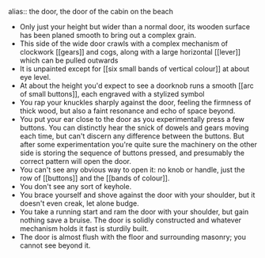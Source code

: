 alias:: the door, the door of the cabin on the beach

- Only just your height but wider than a normal door, its wooden surface has been planed smooth to bring out a complex grain.
- This side of the wide door crawls with a complex mechanism of clockwork [[gears]] and cogs, along with a large horizontal [[lever]] which can be pulled outwards
- It is unpainted except for [[six small bands of vertical colour]] at about eye level.
- At about the height you'd expect to see a doorknob runs a smooth [[arc of small buttons]], each engraved with a stylized symbol
- You rap your knuckles sharply against the door, feeling the firmness of thick wood, but also a faint resonance and echo of space beyond.
- You put your ear close to the door as you experimentally press a few buttons. You can distinctly hear the snick of dowels and gears moving each time, but can't discern any difference between the buttons. But after some experimentation you're quite sure the machinery on the other side is storing the sequence of buttons pressed, and presumably the correct pattern will open the door.
- You can't see any obvious way to open it: no knob or handle, just the row of [[buttons]] and the [[bands of colour]].
- You don't see any sort of keyhole.
- You brace yourself and shove against the door with your shoulder, but it doesn't even creak, let alone budge.
- You take a running start and ram the door with your shoulder, but gain nothing save a bruise. The door is solidly constructed and whatever mechanism holds it fast is sturdily built.
- The door is almost flush with the floor and surrounding masonry; you cannot see beyond it.